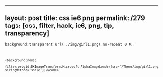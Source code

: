 ---
layout: post
title: css ie6 png
permalink: /279
tags: [css, filter, hack, ie6, png, tip, transparency]
----

<code>background:transparent url(../img/girl1.png) no-repeat 0 0;

    -background:none;
    -filter:progid:DXImageTransform.Microsoft.AlphaImageLoader(src='/Theme/img/girl1.png', sizingMethod='scale');</code>

